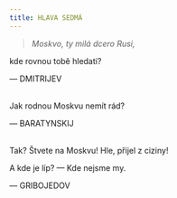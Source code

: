 ```yaml
---
title: HLAVA SEDMÁ
---
```


> _Moskvo, ty milá dcero Rusi,_

kde rovnou tobě hledati?

— DMITRIJEV  
 

Jak rodnou Moskvu nemít rád?

— BARATYNSKIJ  
 

Tak? Štvete na Moskvu! Hle, přijel z ciziny!

A kde je líp? — Kde nejsme my.

— GRIBOJEDOV
